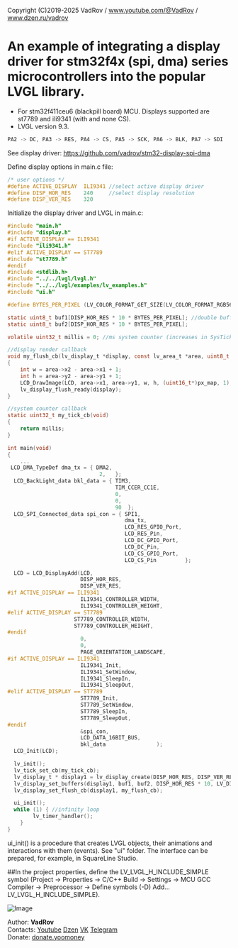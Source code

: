 Copyright (C)2019-2025 VadRov / www.youtube.com/@VadRov / www.dzen.ru/vadrov

# An example of integrating a display driver for stm32f4x (spi, dma) series microcontrollers into the popular LVGL library.
- For stm32f411ceu6 (blackpill board) MCU. Displays supported are st7789 and ili9341 (with and none CS).
- LVGL version 9.3.
```c
PA2 -> DC, PA3 -> RES, PA4 -> CS, PA5 -> SCK, PA6 -> BLK, PA7 -> SDI
```
See display driver: https://github.com/vadrov/stm32-display-spi-dma

Define display options in main.c file:
```c
/* user options */
#define ACTIVE_DISPLAY	ILI9341 //select active display driver
#define DISP_HOR_RES	240		//select display resolution
#define DISP_VER_RES	320
```
Initialize the display driver and LVGL in main.c:
```c
#include "main.h"
#include "display.h"
#if ACTIVE_DISPLAY == ILI9341
#include "ili9341.h"
#elif ACTIVE_DISPLAY == ST7789
#include "st7789.h"
#endif
#include <stdlib.h>
#include "../../lvgl/lvgl.h"
#include "../../lvgl/examples/lv_examples.h"
#include "ui.h"

#define BYTES_PER_PIXEL (LV_COLOR_FORMAT_GET_SIZE(LV_COLOR_FORMAT_RGB565))

static uint8_t buf1[DISP_HOR_RES * 10 * BYTES_PER_PIXEL]; //double buffer for 10 lines
static uint8_t buf2[DISP_HOR_RES * 10 * BYTES_PER_PIXEL];

volatile uint32_t millis = 0; //ms system counter (increases in SysTick interrupt)

//display render callback
void my_flush_cb(lv_display_t *display, const lv_area_t *area, uint8_t *px_map)
{
	int w = area->x2 - area->x1 + 1;
	int h = area->y2 - area->y1 + 1;
	LCD_DrawImage(LCD, area->x1, area->y1, w, h, (uint16_t*)px_map, 1);
    lv_display_flush_ready(display);
}

//system counter callback
static uint32_t my_tick_cb(void)
{
    return millis;
}

int main(void)
{
    ...
 LCD_DMA_TypeDef dma_tx = { DMA2,
  		  	  	  	  	     2,   };
  LCD_BackLight_data bkl_data = { TIM3,
		  	  	  	  	  	  	  TIM_CCER_CC1E,
  								  0,
  								  0,
  								  90  };
  LCD_SPI_Connected_data spi_con = { SPI1,
  		  	  	  	  	  	  	  	 dma_tx,
  									 LCD_RES_GPIO_Port,
  									 LCD_RES_Pin,
  									 LCD_DC_GPIO_Port,
  									 LCD_DC_Pin,
  									 LCD_CS_GPIO_Port,
  									 LCD_CS_Pin         };

  LCD = LCD_DisplayAdd(LCD,
   	   	   	   		   DISP_HOR_RES,
					   DISP_VER_RES,
#if ACTIVE_DISPLAY == ILI9341
					   ILI9341_CONTROLLER_WIDTH,
					   ILI9341_CONTROLLER_HEIGHT,
#elif ACTIVE_DISPLAY == ST7789
					 ST7789_CONTROLLER_WIDTH,
					 ST7789_CONTROLLER_HEIGHT,
#endif
					   0,
					   0,
					   PAGE_ORIENTATION_LANDSCAPE,
#if ACTIVE_DISPLAY == ILI9341
					   ILI9341_Init,
					   ILI9341_SetWindow,
					   ILI9341_SleepIn,
					   ILI9341_SleepOut,
#elif ACTIVE_DISPLAY == ST7789
					   ST7789_Init,
					   ST7789_SetWindow,
					   ST7789_SleepIn,
					   ST7789_SleepOut,
#endif
					   &spi_con,
					   LCD_DATA_16BIT_BUS,
					   bkl_data				   );
  LCD_Init(LCD);

  lv_init();
  lv_tick_set_cb(my_tick_cb);
  lv_display_t * display1 = lv_display_create(DISP_HOR_RES, DISP_VER_RES);
  lv_display_set_buffers(display1, buf1, buf2, DISP_HOR_RES * 10, LV_DISPLAY_RENDER_MODE_PARTIAL);
  lv_display_set_flush_cb(display1, my_flush_cb);

  ui_init();
  while (1) { //infinity loop
        lv_timer_handler();
    }
}
```
ui_init() is a procedure that creates LVGL objects, their animations and interactions with them (events). See "ui" folder. The interface can be prepared, for example, in SquareLine Studio.

##In the project properties, define the LV_LVGL_H_INCLUDE_SIMPLE symbol (Project -> Properties -> C/C++ Build -> Settings -> MCU GCC Compiler -> Preprocessor -> Define symbols (-D) Add... LV_LVGL_H_INCLUDE_SIMPLE).

![Image](https://github.com/user-attachments/assets/a7cfbe5c-1541-43c0-ac6e-e1441b480f71)

Author: **VadRov**\
Contacts: [Youtube](https://www.youtube.com/@VadRov) [Dzen](https://dzen.ru/vadrov) [VK](https://vk.com/vadrov) [Telegram](https://t.me/vadrov_channel)\
Donate: [donate.yoomoney](https://yoomoney.ru/to/4100117522443917)
